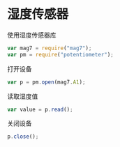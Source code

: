 # 湿度传感器

使用湿度传感器库

```js
var mag7 = require("mag7");
var pm = require("potentiometer");
```

打开设备

```js
var p = pm.open(mag7.A1);
```

读取湿度值

```js
var value = p.read();
```

关闭设备

```js
p.close();
```



